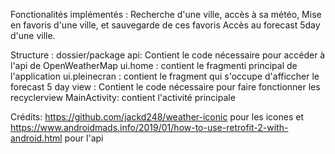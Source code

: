 Fonctionalités implémentés :
Recherche d'une ville, accès à sa météo,
Mise en favoris d'une ville, et sauvegarde de ces favoris
Accès au forecast 5day d'une ville.

Structure :
dossier/package api: Contient le code nécessaire pour accéder à l'api de OpenWeatherMap
ui.home : contient le fragmenti principal de l'application
ui.pleinecran : contient le fragment qui s'occupe d'afficcher le forecast 5 day
view : Contient le code nécessaire pour faire fonctionner les recyclerview
MainActivity: contient l'activité principale

Crédits: https://github.com/jackd248/weather-iconic pour les icones et https://www.androidmads.info/2019/01/how-to-use-retrofit-2-with-android.html pour l'api